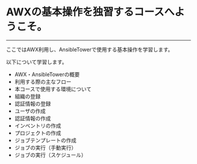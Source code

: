 # AWXの基本操作を独習するコースへようこそ。
----
ここではAWX利用し、AnsibleTowerで使用する基本操作を学習します。  
  
以下について学習します。  

- AWX・AnsibleTowerの概要  
- 利用する際の主なフロー
- 本コースで使用する環境について
- 組織の登録
- 認証情報の登録
- ユーザの作成
- 認証情報の作成
- インベントリの作成
- プロジェクトの作成
- ジョブテンプレートの作成
- ジョブの実行（手動実行）
- ジョブの実行（スケジュール）

